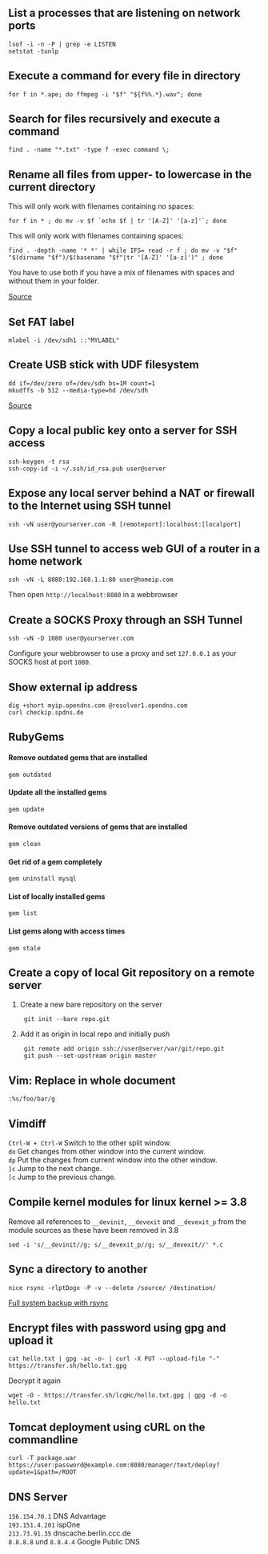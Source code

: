 List a processes that are listening on network ports
----------------------------------------------------
	lsof -i -n -P | grep -e LISTEN
	netstat -tunlp


Execute a command for every file in directory
---------------------------------------------
	for f in *.ape; do ffmpeg -i "$f" "${f%%.*}.wav"; done


Search for files recursively and execute a command
--------------------------------------------------
	find . -name "*.txt" -type f -exec command \;


Rename all files from upper- to lowercase in the current directory
------------------------------------------------------------------
This will only work with filenames containing no spaces:

	for f in * ; do mv -v $f `echo $f | tr '[A-Z]' '[a-z]'`; done

This will only work with filenames containing spaces:

	find . -depth -name '* *' | while IFS= read -r f ; do mv -v "$f" "$(dirname "$f")/$(basename "$f"|tr '[A-Z]' '[a-z]')" ; done

You have to use both if you have a mix of filenames with spaces and without them in your folder.

[Source](https://www.garron.me/en/bits/rename-files-to-lower-case-linux-mac.html)


Set FAT label
-------------
	mlabel -i /dev/sdh1 ::"MYLABEL"
	
	
Create USB stick with UDF filesystem
------------------------------------
	dd if=/dev/zero of=/dev/sdh bs=1M count=1
	mkudffs -b 512 --media-type=hd /dev/sdh
	
[Source](http://tanguy.ortolo.eu/blog/article93/usb-udf)

Copy a local public key onto a server for SSH access
----------------------------------------------------
	ssh-keygen -t rsa
	ssh-copy-id -i ~/.ssh/id_rsa.pub user@server


Expose any local server behind a NAT or firewall to the Internet using SSH tunnel
---------------------------------------------------------------------------------
	ssh -vN user@yourserver.com -R [remoteport]:localhost:[localport]


Use SSH tunnel to access web GUI of a router in a home network
--------------------------------------------------
	ssh -vN -L 8080:192.168.1.1:80 user@homeip.com

Then open `http://localhost:8080` in a webbrowser


Create a SOCKS Proxy through an SSH Tunnel
---------------------------------------
	ssh -vN -D 1080 user@yourserver.com
	
Configure your webbrowser to use a proxy and set `127.0.0.1` as your SOCKS host at port `1080`.


Show external ip address
------------------------
	dig +short myip.opendns.com @resolver1.opendns.com
	curl checkip.spdns.de


RubyGems
--------
#### Remove outdated gems that are installed
	gem outdated

#### Update all the installed gems
	gem update
	
#### Remove outdated versions of gems that are installed
	gem clean
	
#### Get rid of a gem completely
	gem uninstall mysql

#### List of locally installed gems
	gem list
	
#### List gems along with access times
	gem stale
	

Create a copy of local Git repository on a remote server
--------------------------------------------------------

1. Create a new bare repository on the server

		git init --bare repo.git

2. Add it as origin in local repo and initially push

		git remote add origin ssh://user@server/var/git/repo.git
		git push --set-upstream origin master
	

Vim: Replace in whole document
------------------------------
	:%s/foo/bar/g


Vimdiff
-------

`Ctrl-W + Ctrl-W` Switch to the other split window.  
`do` Get changes from other window into the current window.  
`dp` Put the changes from current window into the other window.  
`]c` Jump to the next change.  
`[c` Jump to the previous change.


Compile kernel modules for linux kernel >= 3.8
----------------------------------------------

Remove all references to `__devinit`, `__devexit` and `__devexit_p` from the module sources as these have been removed in 3.8

	sed -i 's/__devinit//g; s/__devexit_p//g; s/__devexit//' *.c


Sync a directory to another
---------------------------
	nice rsync -rlptDogx -P -v --delete /source/ /destination/

[Full system backup with rsync](https://wiki.archlinux.org/index.php/full_system_backup_with_rsync)


Encrypt files with password using gpg and upload it
---------------------------------------------------
	cat hello.txt | gpg -ac -o- | curl -X PUT --upload-file "-" https://transfer.sh/hello.txt.gpg
	
Decrypt it again

	wget -O - https://transfer.sh/lcqHc/hello.txt.gpg | gpg -d -o hello.txt


Tomcat deployment using cURL on the commandline
-----------------------------------------------
	curl -T package.war https://user:password@example.com:8080/manager/text/deploy?update=1&path=/ROOT


DNS Server
----------
`156.154.70.1`				DNS Advantage  
`193.151.4.201`				ispOne  
`213.73.91.35`				dnscache.berlin.ccc.de  
`8.8.8.8` und `8.8.4.4`		Google Public DNS
